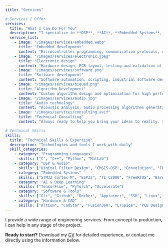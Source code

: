 ```yaml
---
title: "Services"

# Services I Offer
services:
  title: "What I Can Do For You"
  description: "I specialize in **DSP**, **AI**, **Embedded Systems**, and **Audio Technology**. Here are the main services I provide."
  service_list:
    - image: "/images/services/embedded.webp"
      title: "Embedded development"
      content: "Microcontroller programming, communication protocols, real-time processing and more."
    - image: "/images/services/electronic.jpeg"
      title: "Electronic design"
      content: "Hardware design, PCB layout, testing and validation of prototypes."
    - image: "/images/services/software.png"
      title: "Software development"
      content: "Software automation, scripting, industrial software design and integration."
    - image: "/images/services/biquad.png"
      title: "Algorithm Development"
      content: "Custom algorithm design and optimization for high performance applications. Getting the best out of the hardware."
    - image: "/images/services/audio.jpg"
      title: "Audio technology"
      content: "Acoustic analysis, audio processing algorithms generative models and other AI-Driven technologies."
    - image: "/images/services/consulting.avif"
      title: "Technical Consulting"
      content: "Always ready to help you bring your ideas to reality. I can provide you with the technical knowledge you need to make informed decisions."

# Technical Skills
skills:
  title: "Technical Skills & Expertise"
  description: "Technologies and tools I work with daily"
  skill_categories:
    - category: "Programming Languages"
      skills: ["C", "C++", "Python", "MatLab"]
    - category: "DSP & Audio"
      skills: ["Digital Filter Design", "CMSIS-DSP", "Convolution", "FFT", "Room Acoustics Measurement", "Speaker Modeling"]
    - category: "Embedded Systems"
      skills: ["STM32 Cortex-M", "ESP32", "TI C2000", "FreeRTOS", "Bare-metal", "ADCs", "DMA", "UART", "I2C", "I2S", "Cache"]
    - category: "AI & Deep Learning"
      skills: ["TensorFlow", "PyTorch", "Accelerate"]
    - category: "Software & Tools"
      skills: ["Git", "Github", "Docker", "Apptainer", "SSH", "Linux", "Eclipse", "STM32CubeIDE", "Code Composer", "VSCode"]
    - category: "Hardware & CAD"
      skills: ["Altium", "CadStar", "Fusion360", "LTSpice", "PCB Design", "Component Selection", "HW Validation", "SMD Soldering"]
---
```


I provide a wide range of engineering services. From concept to production, I can help in any stage of the project.

**Ready to start?** Download my [CV](/downloads/CV.pdf) for detailed experience, or contact me directly using the information below.
